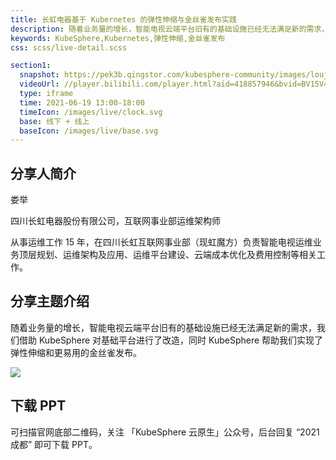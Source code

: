 ```yaml
---
title: 长虹电器基于 Kubernetes 的弹性伸缩与金丝雀发布实践
description: 随着业务量的增长，智能电视云端平台旧有的基础设施已经无法满足新的需求，我们借助 KubeSphere 对基础平台进行了改造，同时 KubeSphere 帮助我们实现了弹性伸缩和更易用的金丝雀发布。
keywords: KubeSphere,Kubernetes,弹性伸缩,金丝雀发布
css: scss/live-detail.scss

section1:
  snapshot: https://pek3b.qingstor.com/kubesphere-community/images/louju-chengdu.jpg
  videoUrl: //player.bilibili.com/player.html?aid=418857946&bvid=BV15V411x7tX&cid=357631746&page=1&high_quality=1
  type: iframe
  time: 2021-06-19 13:00-18:00
  timeIcon: /images/live/clock.svg
  base: 线下 + 线上
  baseIcon: /images/live/base.svg
---
```


## 分享人简介

娄举

四川长虹电器股份有限公司，互联网事业部运维架构师

从事运维工作 15 年，在四川长虹互联网事业部（现虹魔方）负责智能电视运维业务顶层规划、运维架构及应用、运维平台建设、云端成本优化及费用控制等相关工作。
## 分享主题介绍

随着业务量的增长，智能电视云端平台旧有的基础设施已经无法满足新的需求，我们借助 KubeSphere 对基础平台进行了改造，同时 KubeSphere 帮助我们实现了弹性伸缩和更易用的金丝雀发布。

![](https://pek3b.qingstor.com/kubesphere-community/images/chengdu-poster-5.jpg)

## 下载 PPT

可扫描官网底部二维码，关注 「KubeSphere 云原生」公众号，后台回复 “2021 成都” 即可下载 PPT。

